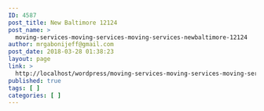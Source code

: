 ```yaml
---
ID: 4587
post_title: New Baltimore 12124
post_name: >
  moving-services-moving-services-moving-services-newbaltimore-12124
author: mrgabonijeff@gmail.com
post_date: 2018-03-28 01:38:23
layout: page
link: >
  http://localhost/wordpress/moving-services-moving-services-moving-services-newbaltimore-12124/
published: true
tags: [ ]
categories: [ ]
---
```


